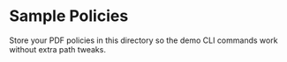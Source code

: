 # Sample Policies

Store your PDF policies in this directory so the demo CLI commands work without extra path tweaks.
